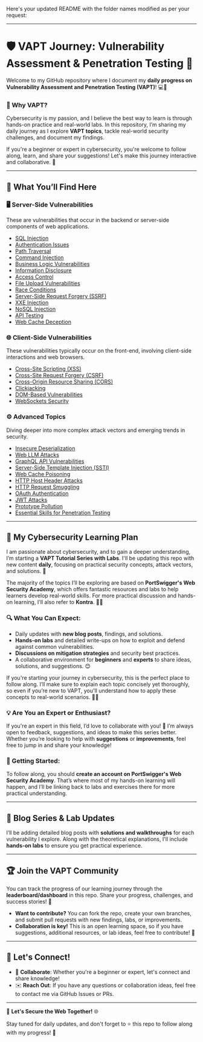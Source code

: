 Here's your updated README with the folder names modified as per your request:

---

# 🛡️ VAPT Journey: Vulnerability Assessment & Penetration Testing 🚀

Welcome to my GitHub repository where I document my **daily progress on Vulnerability Assessment and Penetration Testing (VAPT)**! 💻🔐

### 🚨 Why VAPT?
Cybersecurity is my passion, and I believe the best way to learn is through hands-on practice and real-world labs. In this repository, I’m sharing my daily journey as I explore **VAPT topics**, tackle real-world security challenges, and document my findings.

If you're a beginner or expert in cybersecurity, you're welcome to follow along, learn, and share your suggestions! Let's make this journey interactive and collaborative. 🤝

---

## 📌 What You’ll Find Here

### 🖥️ **Server-Side Vulnerabilities**
These are vulnerabilities that occur in the backend or server-side components of web applications.

- [SQL Injection](Server_Side_topics/sql-injection/)
- [Authentication Issues](Server_Side_topics/authentication/)
- [Path Traversal](Server_Side_topics/path-traversal/)
- [Command Injection](Server_Side_topics/command-injection/)
- [Business Logic Vulnerabilities](Server_Side_topics/business-logic/)
- [Information Disclosure](Server_Side_topics/information-disclosure/)
- [Access Control](Server_Side_topics/access-control/)
- [File Upload Vulnerabilities](Server_Side_topics/file-upload/)
- [Race Conditions](Server_Side_topics/race-conditions/)
- [Server-Side Request Forgery (SSRF)](Server_Side_topics/ssrf/)
- [XXE Injection](Server_Side_topics/xxe-injection/)
- [NoSQL Injection](Server_Side_topics/nosql-injection/)
- [API Testing](Server_Side_topics/api-testing/)
- [Web Cache Deception](Server_Side_topics/web-cache-deception/)

### 🌐 **Client-Side Vulnerabilities**
These vulnerabilities typically occur on the front-end, involving client-side interactions and web browsers.

- [Cross-Site Scripting (XSS)](Client_Side_topics/xss/)
- [Cross-Site Request Forgery (CSRF)](Client_Side_topics/csrf/)
- [Cross-Origin Resource Sharing (CORS)](Client_Side_topics/cors/)
- [Clickjacking](Client_Side_topics/clickjacking/)
- [DOM-Based Vulnerabilities](Client_Side_topics/dom-based-vulnerabilities/)
- [WebSockets Security](Client_Side_topics/websockets-security/)

### ⚙️ **Advanced Topics**
Diving deeper into more complex attack vectors and emerging trends in security.

- [Insecure Deserialization](Advanced_topics/insecure-deserialization/)
- [Web LLM Attacks](Advanced_topics/web-llm-attacks/)
- [GraphQL API Vulnerabilities](Advanced_topics/graphql-api-vulnerabilities/)
- [Server-Side Template Injection (SSTI)](Advanced_topics/ssti/)
- [Web Cache Poisoning](Advanced_topics/web-cache-poisoning/)
- [HTTP Host Header Attacks](Advanced_topics/http-host-header-attacks/)
- [HTTP Request Smuggling](Advanced_topics/http-request-smuggling/)
- [OAuth Authentication](Advanced_topics/oauth-authentication/)
- [JWT Attacks](Advanced_topics/jwt-attacks/)
- [Prototype Pollution](Advanced_topics/prototype-pollution/)
- [Essential Skills for Penetration Testing](Advanced_topics/essential-skills/)

---

## 🚀 My Cybersecurity Learning Plan

I am passionate about cybersecurity, and to gain a deeper understanding, I’m starting a **VAPT Tutorial Series with Labs**. I'll be updating this repo with new content **daily**, focusing on practical security concepts, attack vectors, and solutions. 🌱

The majority of the topics I’ll be exploring are based on **PortSwigger's Web Security Academy**, which offers fantastic resources and labs to help learners develop real-world skills. For more practical discussion and hands-on learning, I'll also refer to **Kontra**. 🧑‍💻

### 🔍 What You Can Expect:
- Daily updates with **new blog posts**, findings, and solutions.
- **Hands-on labs** and detailed write-ups on how to exploit and defend against common vulnerabilities.
- **Discussions on mitigation strategies** and security best practices.
- A collaborative environment for **beginners** and **experts** to share ideas, solutions, and suggestions. 😊

If you're starting your journey in cybersecurity, this is the perfect place to follow along. I’ll make sure to explain each topic concisely yet thoroughly, so even if you’re new to VAPT, you'll understand how to apply these concepts to real-world scenarios. 🧑‍🎓

### 💡 Are You an Expert or Enthusiast?
If you're an expert in this field, I’d love to collaborate with you! 💪 I’m always open to feedback, suggestions, and ideas to make this series better. Whether you’re looking to help with **suggestions** or **improvements**, feel free to jump in and share your knowledge!

### 🔑 Getting Started:
To follow along, you should **create an account on PortSwigger's Web Security Academy**. That’s where most of my hands-on learning will happen, and I’ll be linking back to labs and exercises there for more practical understanding.

---

## 📅 Blog Series & Lab Updates
I’ll be adding detailed blog posts with **solutions and walkthroughs** for each vulnerability I explore. Along with the theoretical explanations, I'll include **hands-on labs** to ensure you get practical experience.

---

## 🏆 Join the VAPT Community
You can track the progress of our learning journey through the **leaderboard/dashboard** in this repo. Share your progress, challenges, and success stories! 🎉

- **Want to contribute?** You can fork the repo, create your own branches, and submit pull requests with new findings, labs, or improvements.
- **Collaboration is key!** This is an open learning space, so if you have suggestions, additional resources, or lab ideas, feel free to contribute! 🙌

---

## 🤝 Let's Connect!
- 💬 **Collaborate**: Whether you're a beginner or expert, let's connect and share knowledge!
- ✉️ **Reach Out**: If you have any questions or collaboration ideas, feel free to contact me via GitHub Issues or PRs.

---

🔐 **Let's Secure the Web Together!** 🌐

Stay tuned for daily updates, and don't forget to ⭐️ this repo to follow along with my progress! 🚀
